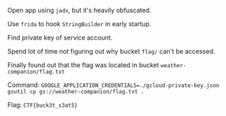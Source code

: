 Open app using `jadx`, but it's heavily obfuscated.

Use `frida` to hook `StringBuilder` in early startup.

Find private key of service account.

Spend lot of time not figuring out why bucket `flag/` can't be accessed.

Finally found out that the flag was located in bucket `weather-companion/flag.txt`

Command: `GOOGLE_APPLICATION_CREDENTIALS=./gcloud-private-key.json gsutil cp gs://weather-companion/flag.txt .`

Flag: `CTF{buck3t_s3at5}`
